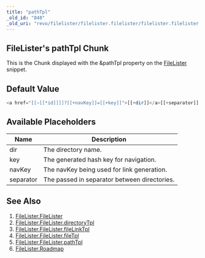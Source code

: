 ```yaml
---
title: "pathTpl"
_old_id: "848"
_old_uri: "revo/filelister/filelister.filelister/filelister.filelister.pathtpl"
---
```


## FileLister's pathTpl Chunk

This is the Chunk displayed with the &pathTpl property on the [FileLister](/extras/revo/filelister/filelister.filelister "FileLister.FileLister") snippet.

## Default Value

``` php 
<a href="[[~[[*id]]]]?[[+navKey]]=[[+key]]">[[+dir]]</a>[[+separator]]
```

## Available Placeholders

| Name | Description |
|------|-------------|
| dir | The directory name. |
| key | The generated hash key for navigation. |
| navKey | The navKey being used for link generation. |
| separator | The passed in separator between directories. |

## See Also

1. [FileLister.FileLister](/extras/revo/filelister/filelister.filelister)
  1. [FileLister.FileLister.directoryTpl](/extras/revo/filelister/filelister.filelister/filelister.filelister.directorytpl)
  2. [FileLister.FileLister.fileLinkTpl](/extras/revo/filelister/filelister.filelister/filelister.filelister.filelinktpl)
  3. [FileLister.FileLister.fileTpl](/extras/revo/filelister/filelister.filelister/filelister.filelister.filetpl)
  4. [FileLister.FileLister.pathTpl](/extras/revo/filelister/filelister.filelister/filelister.filelister.pathtpl)
2. [FileLister.Roadmap](/extras/revo/filelister/filelister.roadmap)